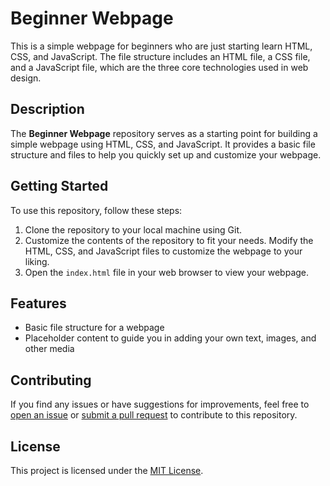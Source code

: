 # Beginner Webpage

This is a simple webpage for beginners who are just starting learn HTML, CSS, and JavaScript. The file structure includes an HTML file, a CSS file, and a JavaScript file, which are the three core technologies used in web design.

## Description
The **Beginner Webpage** repository serves as a starting point for building a simple webpage using HTML, CSS, and JavaScript. It provides a basic file structure and files to help you quickly set up and customize your webpage.

## Getting Started
To use this repository, follow these steps:
1. Clone the repository to your local machine using Git.
2. Customize the contents of the repository to fit your needs. Modify the HTML, CSS, and JavaScript files to customize the webpage to your liking.
3. Open the `index.html` file in your web browser to view your webpage.

## Features
- Basic file structure for a webpage
- Placeholder content to guide you in adding your own text, images, and other media

## Contributing
If you find any issues or have suggestions for improvements, feel free to [open an issue](https://github.com/your-username/beginner-webpage/issues) or [submit a pull request](https://github.com/your-username/beginner-webpage/pulls) to contribute to this repository.

## License
This project is licensed under the [MIT License](LICENSE.md).
